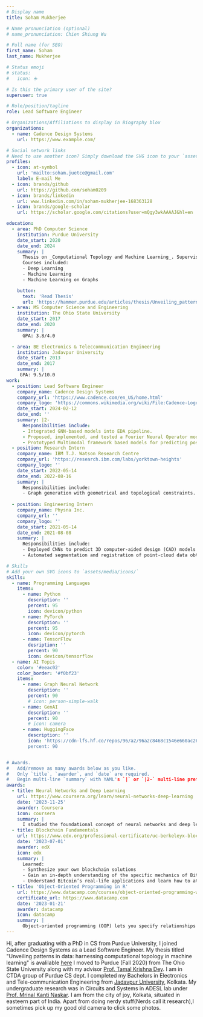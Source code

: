 ```yaml
---
# Display name
title: Soham Mukherjee

# Name pronunciation (optional)
# name_pronunciation: Chien Shiung Wu

# Full name (for SEO)
first_name: Soham
last_name: Mukherjee

# Status emoji
# status:
#   icon: ☕️

# Is this the primary user of the site?
superuser: true

# Role/position/tagline
role: Lead Software Engineer

# Organizations/Affiliations to display in Biography blox
organizations:
  - name: Cadence Design Systems
    url: https://www.example.com/

# Social network links
# Need to use another icon? Simply download the SVG icon to your `assets/media/icons/` folder.
profiles:
  - icon: at-symbol
    url: 'mailto:soham.juetce@gmail.com'
    label: E-mail Me
  - icon: brands/github
    url: https://github.com/soham0209
  - icon: brands/linkedin
    url: www.linkedin.com/in/soham-mukherjee-168363128
  - icon: brands/google-scholar
    url: https://scholar.google.com/citations?user=mQgy3wkAAAAJ&hl=en

education:
  - area: PhD Computer Science
    institution: Purdue University
    date_start: 2020
    date_end: 2024
    summary: |
      Thesis on _Computational Topology and Machine Learning_. Supervised by [Prof Tamal K. Dey](https://www.cs.purdue.edu/homes/tamaldey/).
      Courses included:
      - Deep Learning
      - Machine Learning
      - Machine Learning on Graphs

    button:
      text: 'Read Thesis'
      url: 'https://hammer.purdue.edu/articles/thesis/Unveiling_patterns_in_data_harnessing_computational_topology_in_machine_learning/25114625/1/files/44320463.pdf'
  - area: MS Computer Science and Engineering
    institution: The Ohio State University
    date_start: 2017
    date_end: 2020
    summary: |
      GPA: 3.8/4.0

  - area: BE Electronics & Teleccommunication Engineering
    institution: Jadavpur University
    date_start: 2013
    date_end: 2017
    summary: |
     GPA: 9.5/10.0
work:
  - position: Lead Software Engineer
    company_name: Cadence Design Systems
    company_url: 'https://www.cadence.com/en_US/home.html'
    company_logo: 'https://commons.wikimedia.org/wiki/File:Cadence-Logo.svg'
    date_start: 2024-02-12
    date_end: ''
    summary: |2-
      Responsibilities include:
      - Integrated GNN-based models into EDA pipeline.
      - Proposed, implemented, and tested a Fourier Neural Operator model for circuit simulation.
      - Prototyped Multimodal framework based models for predicting post-layout circuit behavior.
  - position: Research Intern
    company_name: IBM T.J. Watson Research Centre
    company_url: 'https://research.ibm.com/labs/yorktown-heights'
    company_logo: ''
    date_start: 2022-05-14
    date_end: 2022-08-16
    summary: |
      Responsibilities include:
      - Graph generation with geometrical and topological constraints. **(Patent filed)**
  
  - position: Engineering Intern
    company_name: Physna Inc.
    company_url: ''
    company_logo: ''
    date_start: 2021-05-14
    date_end: 2021-08-08
    summary: |
      Responsibilities include:
      - Deployed CNNs to predict 3D computer-aided design (CAD) models from 2D images.
      - Automated segmentation and registration of point-cloud data obtained from scanning machine parts enabling efficient and accurate inspection.

# Skills
# Add your own SVG icons to `assets/media/icons/`
skills:
  - name: Programming Languages
    items:
      - name: Python
        description: ''
        percent: 95
        icon: devicon/python
      - name: PyTorch
        description: ''
        percent: 95
        icon: devicon/pytorch
      - name: TensorFlow
        desription: ''
        percent: 90
        icon: devicon/tensorflow
  - name: AI Topis
    color: '#eeac02'
    color_border: '#f0bf23'
    items:
      - name: Graph Neural Network
        description: ''
        percent: 90
        # icon: person-simple-walk
      - name: GenAI
        description: ''
        percent: 90
        # icon: camera
      - name: HuggingFace
        description: ''
        icon: 'https://cdn-lfs.hf.co/repos/96/a2/96a2c8468c1546e660ac2609e49404b8588fcf5a748761fa72c154b2836b4c83/942cad1ccda905ac5a659dfd2d78b344fccfb84a8a3ac3721e08f488205638a0?response-content-disposition=inline%3B+filename*%3DUTF-8%27%27hf-logo.svg%3B+filename%3D%22hf-logo.svg%22%3B&response-content-type=image%2Fsvg%2Bxml&Expires=1745605553&Policy=eyJTdGF0ZW1lbnQiOlt7IkNvbmRpdGlvbiI6eyJEYXRlTGVzc1RoYW4iOnsiQVdTOkVwb2NoVGltZSI6MTc0NTYwNTU1M319LCJSZXNvdXJjZSI6Imh0dHBzOi8vY2RuLWxmcy5oZi5jby9yZXBvcy85Ni9hMi85NmEyYzg0NjhjMTU0NmU2NjBhYzI2MDllNDk0MDRiODU4OGZjZjVhNzQ4NzYxZmE3MmMxNTRiMjgzNmI0YzgzLzk0MmNhZDFjY2RhOTA1YWM1YTY1OWRmZDJkNzhiMzQ0ZmNjZmI4NGE4YTNhYzM3MjFlMDhmNDg4MjA1NjM4YTA%7EcmVzcG9uc2UtY29udGVudC1kaXNwb3NpdGlvbj0qJnJlc3BvbnNlLWNvbnRlbnQtdHlwZT0qIn1dfQ__&Signature=gE1hR6w16M0x-yrlvdORPhQ%7EPL8mn4iUpi9a1fDGyqW8qWrBlC8MCjavAd0qAepMb3lO1ITkE7PrNEofB-ZtCvPBDreGGaTkvpwyaRStSBZFiXYL3YlkIccyYtT%7Ems43O9F0QP1k7M-aUeCayQ0kJlLfDM%7EfakxvPZSX8tGvic2lNeRU4oQipJyg7wPqQYfOen7nEC36sRiYNO9utBcBIuOLdIyNrcYFPY9klD5UYccYqC0aCs7NIA%7EPi4CZuCGerhQt4dVdsiGGZwIWp-HnpycmX8ae2ctA-xo%7EP57nC8RpVW5ZBztdz1cXUZX42B%7E0LszBLoBggU73gC0NkGP8kA__&Key-Pair-Id=K3RPWS32NSSJCE
        percent: 90


# Awards.
#   Add/remove as many awards below as you like.
#   Only `title`, `awarder`, and `date` are required.
#   Begin multi-line `summary` with YAML's `|` or `|2-` multi-line prefix and indent 2 spaces below.
awards:
  - title: Neural Networks and Deep Learning
    url: https://www.coursera.org/learn/neural-networks-deep-learning
    date: '2023-11-25'
    awarder: Coursera
    icon: coursera
    summary: |
      I studied the foundational concept of neural networks and deep learning. By the end, I was familiar with the significant technological trends driving the rise of deep learning; build, train, and apply fully connected deep neural networks; implement efficient (vectorized) neural networks; identify key parameters in a neural network’s architecture; and apply deep learning to your own applications.
  - title: Blockchain Fundamentals
    url: https://www.edx.org/professional-certificate/uc-berkeleyx-blockchain-fundamentals
    date: '2023-07-01'
    awarder: edX
    icon: edx
    summary: |
      Learned:
      - Synthesize your own blockchain solutions
      - Gain an in-depth understanding of the specific mechanics of Bitcoin
      - Understand Bitcoin’s real-life applications and learn how to attack and destroy Bitcoin, Ethereum, smart contracts and Dapps, and alternatives to Bitcoin’s Proof-of-Work consensus algorithm
  - title: 'Object-Oriented Programming in R'
    url: https://www.datacamp.com/courses/object-oriented-programming-with-s3-and-r6-in-r
    certificate_url: https://www.datacamp.com
    date: '2023-01-21'
    awarder: datacamp
    icon: datacamp
    summary: |
      Object-oriented programming (OOP) lets you specify relationships between functions and the objects that they can act on, helping you manage complexity in your code. This is an intermediate level course, providing an introduction to OOP, using the S3 and R6 systems. S3 is a great day-to-day R programming tool that simplifies some of the functions that you write. R6 is especially useful for industry-specific analyses, working with web APIs, and building GUIs.
---
```


Hi, after graduating with a PhD in CS from Purdue University, I joined Cadence Design Systems as a Lead Software Engineer. My thesis titled "Unveiling patterns in data: harnessing computational topology in machine learning" is avalilable [here](https://hammer.purdue.edu/articles/thesis/Unveiling_patterns_in_data_harnessing_computational_topology_in_machine_learning/25114625/1/files/44320463.pdf) I moved to Purdue (Fall 2020) from The Ohio State University along with my advisor [Prof. Tamal Krishna Dey](https://www.cs.purdue.edu/homes/tamaldey/). I am in CTDA group of Purdue CS dept. I completed my Bachelors in Electronics and Tele-communication Engineering from [Jadavpur University](http://www.jaduniv.edu.in), Kolkata. My undergraduate research was in Circuits and Systems in ADESL lab under [Prof. Mrinal Kanti Naskar](https://scholar.google.com/citations?user=t5kOc_EAAAAJ&hl=en). I am from the city of joy, Kolkata, situated in easteern part of India. Apart from doing nerdy stuff(Nerds call it research),I sometimes pick up my good old camera to click some photos.
